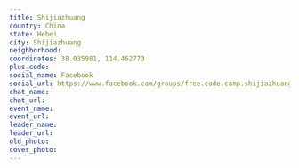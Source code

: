 ```yaml
---
title: Shijiazhuang
country: China
state: Hebei
city: Shijiazhuang
neighborhood: 
coordinates: 38.035981, 114.462773
plus_code:
social_name: Facebook
social_url: https://www.facebook.com/groups/free.code.camp.shijiazhuang
chat_name:
chat_url:
event_name:
event_url:
leader_name:
leader_url:
old_photo: 
cover_photo:
---
```

